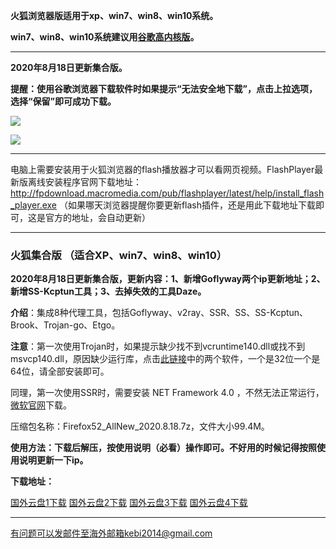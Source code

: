 **火狐浏览器版适用于xp、win7、win8、win10系统。**

**win7、win8、win10系统建议用[谷歌高内核版](https://github.com/Alvin9999/new-pac/wiki/%E9%AB%98%E5%86%85%E6%A0%B8%E7%89%88)。**

***

**2020年8月18日更新集合版。**

**提醒：使用谷歌浏览器下载软件时如果提示“无法安全地下载”，点击上拉选项，选择“保留”即可成功下载。**

![](https://cdn.jsdelivr.net/gh/Alvin9999/pac2/softimag/baoliu3.jpg)

![](https://cdn.jsdelivr.net/gh/Alvin9999/pac2/softimag/baoliu2.jpg)

***

电脑上需要安装用于火狐浏览器的flash播放器才可以看网页视频。FlashPlayer最新版离线安装程序官网下载地址：
http://fpdownload.macromedia.com/pub/flashplayer/latest/help/install_flash_player.exe （如果哪天浏览器提醒你要更新flash插件，还是用此下载地址下载即可，这是官方的地址，会自动更新）

***


### 火狐集合版 （适合XP、win7、win8、win10）

**2020年8月18日更新集合版，更新内容：1、新增Goflyway两个ip更新地址；2、新增SS-Kcptun工具；3、去掉失效的工具Daze。**

**介绍**：集成8种代理工具，包括Goflyway、v2ray、SSR、SS、SS-Kcptun、Brook、Trojan-go、Etgo。

**注意**：第一次使用Trojan时，如果提示缺少找不到vcruntime140.dll或找不到msvcp140.dll，原因缺少运行库，点击[此链接](https://www.microsoft.com/en-us/download/details.aspx?id=48145)中的两个软件，一个是32位一个是64位，请全部安装即可。

同理，第一次使用SSR时，需要安装 NET Framework 4.0 ，不然无法正常运行，[微软官网](https://www.microsoft.com/zh-cn/download/details.aspx?id=17718)下载。

压缩包名称：Firefox52_AllNew_2020.8.18.7z，文件大小99.4M。

**使用方法：下载后解压，按使用说明（必看）操作即可。不好用的时候记得按照使用说明更新一下ip。**

**下载地址：**

[国外云盘1下载](http://45.88.43.37/Firefox52_AllNew_2020.8.18.7z) 
[国外云盘2下载](http://89.163.214.9/Firefox52_AllNew_2020.8.18.7z) 
[国外云盘3下载](http://45.147.201.142/Firefox52_AllNew_2020.8.18.7z) 
[国外云盘4下载](http://173.0.55.67/html/2020818/Firefox52_AllNew_2020.8.18.7z) 


***

有问题可以发邮件至海外邮箱kebi2014@gmail.com